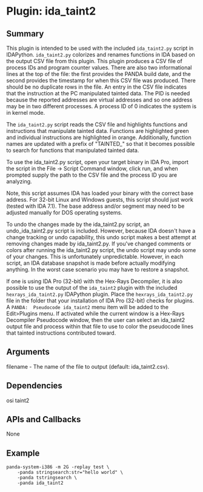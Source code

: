 Plugin: ida_taint2
===========

Summary
-------
This plugin is intended to be used with the included `ida_taint2.py` script in IDAPython. `ida_taint2.py` colorizes  and renames functions in IDA based on the output CSV file from this plugin. This plugin produces a CSV file of process IDs and program counter values. There are also two informational lines at the top of the file:  the first provides the PANDA build date, and the second provides the timestamp for when this CSV file was produced. There should be no duplicate rows in the file. An entry in the CSV file indicates that the instruction at the PC manipulated tainted data. The PID is needed because the reported addresses are virtual addresses and so one address may be in two different processes. A process ID of 0 indicates the system is in kernel mode.

The `ida_taint2.py` script reads the CSV file and highlights functions and
instructions that manipulate tainted data. Functions are highlighted green and
individual instructions are highlighted in orange. Additionally, function names
are updated with a prefix of "TAINTED_" so that it becomes possible to search
for functions that manipulated tainted data.

To use the ida_taint2.py script, open your target binary in IDA Pro, import
the script in the File -> Script Command window, click run, and when prompted
supply the path to the CSV file and the process ID you are analyzing.

Note, this script assumes IDA has loaded your binary with the correct base
address. For 32-bit Linux and Windows guests, this script should just work
(tested with IDA 7.1). The base address and/or segment may need to be adjusted
manually for DOS operating systems.

To undo the changes made by the ida_taint2.py script, an undo_ida_taint2.py
script is included. However, because IDA doesn't have a change tracking
or undo capability, this undo script makes a best attempt at removing changes
made by ida_taint2.py. If you've changed comments or colors after running
the ida_taint2.py script, the undo script may undo some of your changes.
This is unfortunately unpredictable. However, in each script, an IDA database
snapshot is made before actually modifying anything. In the worst case scenario
you may have to restore a snapshot.

If one is using IDA Pro (32-bit) with the Hex-Rays Decompiler, it is also possible to use the output of the `ida_taint2` plugin with the included `hexrays_ida_taint2.py` IDAPython plugin.  Place the `hexrays_ida_taint2.py` file in the folder that your installation of IDA Pro (32-bit) checks for plugins.  A `PANDA:  Pseudocode ida_taint2` menu item will be added to the Edit>Plugins menu.  If activated while the current window is a Hex-Rays Decompiler Pseudocode window, then the user can select an ida_taint2 output file and process within that file to use to color the pseudocode lines that tainted instructions contributed toward.

Arguments
---------
filename - The name of the file to output (default: ida_taint2.csv).

Dependencies
------------
osi
taint2

APIs and Callbacks
------------------
None

Example
-------
```
panda-system-i386 -m 2G -replay test \
    -panda stringsearch:str="hello world" \
    -panda tstringsearch \
    -panda ida_taint2
```
